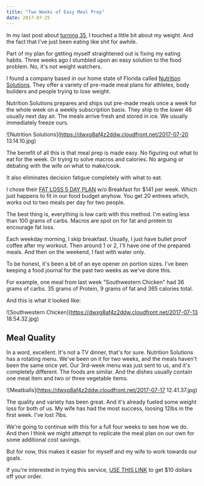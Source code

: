 ```yaml
---
title: "Two Weeks of Easy Meal Prep"
date: 2017-07-25
---
```



In my last post about [turning 35](on-turning-35), I touched a little bit about my weight. And the fact that I've just been eating like shit for awhile.

Part of my plan for getting myself straightened out is fixing my eating habits. Three weeks ago I stumbled upon an easy solution to the food problem. No, it's not weight watchers.

I found a company based in our home state of Florida called [Nutrition Solutions](https://nutritionsolutionslifestyle.com). They offer a variety of pre-made meal plans for athletes, body builders and people trying to lose weight.

Nutrition Solutions prepares and ships out pre-made meals once a week for the whole week on a weekly subscription basis. They ship to the lower 48 usually next day air. The meals arrive fresh and stored in ice. We usually immediately freeze ours.

![Nutrition Solutions](https://dwxg8af4z2ddw.cloudfront.net/2017-07-20 13.14.10.jpg)

The benefit of all this is that meal prep is made easy. No figuring out what to eat for the week. Or trying to solve macros and calories. No arguing or debating with the wife on what to make/cook.

It also eliminates decision fatigue completely with what to eat.

I chose their [FAT LOSS 5 DAY PLAN](https://nutritionsolutionslifestyle.com/weight-loss-meals-plans/) w/o Breakfast for $141 per week. Which just happens to fit in our food budget anyhow.  You get 20 entrees which, works out to two meals per day for two people.

The best thing is, everything is low carb with this method. I'm eating less than 100 grams of carbs. Macros are spot on for fat and protein to encourage fat loss.

Each weekday morning, I skip breakfast. Usually, I just have bullet proof coffee after my workout. Then around 1 or 2, I'll have one of the prepared meals. And then on the weekend, I fast with water only.

To be honest, it's been a bit of an eye opener on portion sizes. I've been keeping a food journal for the past two weeks as we've done this.

For example, one meal from last week "Southwestern Chicken" had 36 grams of carbs. 35 grams of Protein, 9 grams of fat and 365 calories total.

And this is what it looked like:

![Southwestern Chicken](https://dwxg8af4z2ddw.cloudfront.net/2017-07-13 18.54.32.jpg)


Meal Quality
---

In a word, excellent. It's not a TV dinner, that's for sure. Nutrition Solutions has a rotating menu. We've been on it for two weeks, and the meals haven't been the same once yet. Our 3rd-week menu was just sent to us, and it's completely different. The foods are similar. And the dishes usually contain one meat item and two or three vegetable items.

![Meatballs](https://dwxg8af4z2ddw.cloudfront.net/2017-07-17 12.41.37.jpg)

The quality and variety has been great. And it's already fueled some weight loss for both of us. My wife has had the most success, loosing 12lbs in the first week. I've lost 7lbs.

We're going to continue with this for a full four weeks to see how we do. And then I think we might attempt to replicate the meal plan on our own for some additional cost savings.

But for now, this makes it easier for myself and my wife to work towards our goals.

If you're interested in trying this service, [USE THIS LINK](http://nutritionsolutions.refr.cc/michaelkey) to get $10 dollars off your order.








